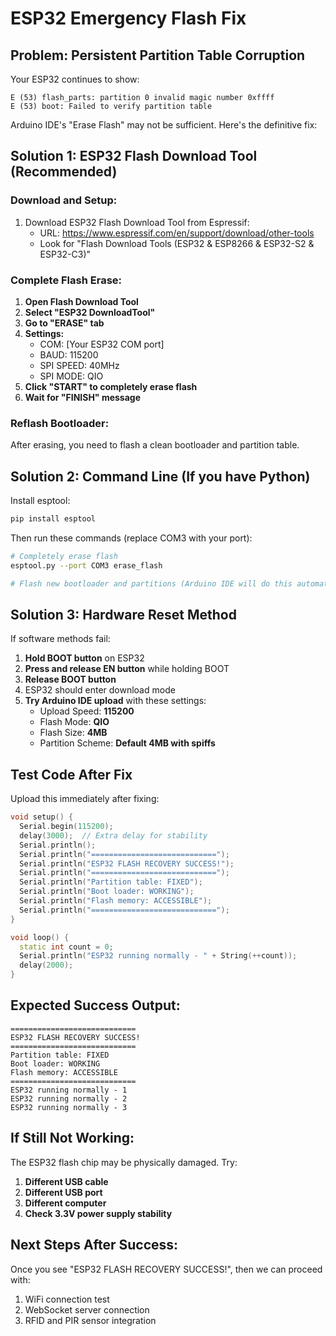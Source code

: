 # ESP32 Emergency Flash Fix

## Problem: Persistent Partition Table Corruption
Your ESP32 continues to show:
```
E (53) flash_parts: partition 0 invalid magic number 0xffff
E (53) boot: Failed to verify partition table
```

Arduino IDE's "Erase Flash" may not be sufficient. Here's the definitive fix:

## Solution 1: ESP32 Flash Download Tool (Recommended)

### Download and Setup:
1. Download ESP32 Flash Download Tool from Espressif:
   - URL: https://www.espressif.com/en/support/download/other-tools
   - Look for "Flash Download Tools (ESP32 & ESP8266 & ESP32-S2 & ESP32-C3)"

### Complete Flash Erase:
1. **Open Flash Download Tool**
2. **Select "ESP32 DownloadTool"**
3. **Go to "ERASE" tab**
4. **Settings:**
   - COM: [Your ESP32 COM port]
   - BAUD: 115200
   - SPI SPEED: 40MHz
   - SPI MODE: QIO
5. **Click "START" to completely erase flash**
6. **Wait for "FINISH" message**

### Reflash Bootloader:
After erasing, you need to flash a clean bootloader and partition table.

## Solution 2: Command Line (If you have Python)

Install esptool:
```bash
pip install esptool
```

Then run these commands (replace COM3 with your port):
```bash
# Completely erase flash
esptool.py --port COM3 erase_flash

# Flash new bootloader and partitions (Arduino IDE will do this automatically on next upload)
```

## Solution 3: Hardware Reset Method

If software methods fail:

1. **Hold BOOT button** on ESP32
2. **Press and release EN button** while holding BOOT
3. **Release BOOT button** 
4. ESP32 should enter download mode
5. **Try Arduino IDE upload** with these settings:
   - Upload Speed: **115200**
   - Flash Mode: **QIO**
   - Flash Size: **4MB**
   - Partition Scheme: **Default 4MB with spiffs**

## Test Code After Fix

Upload this immediately after fixing:

```cpp
void setup() {
  Serial.begin(115200);
  delay(3000);  // Extra delay for stability
  Serial.println();
  Serial.println("============================");
  Serial.println("ESP32 FLASH RECOVERY SUCCESS!");
  Serial.println("============================");
  Serial.println("Partition table: FIXED");
  Serial.println("Boot loader: WORKING");
  Serial.println("Flash memory: ACCESSIBLE");
  Serial.println("============================");
}

void loop() {
  static int count = 0;
  Serial.println("ESP32 running normally - " + String(++count));
  delay(2000);
}
```

## Expected Success Output:
```
============================
ESP32 FLASH RECOVERY SUCCESS!
============================
Partition table: FIXED
Boot loader: WORKING
Flash memory: ACCESSIBLE
============================
ESP32 running normally - 1
ESP32 running normally - 2
ESP32 running normally - 3
```

## If Still Not Working:

The ESP32 flash chip may be physically damaged. Try:
1. **Different USB cable**
2. **Different USB port**
3. **Different computer**
4. **Check 3.3V power supply stability**

## Next Steps After Success:

Once you see "ESP32 FLASH RECOVERY SUCCESS!", then we can proceed with:
1. WiFi connection test
2. WebSocket server connection
3. RFID and PIR sensor integration